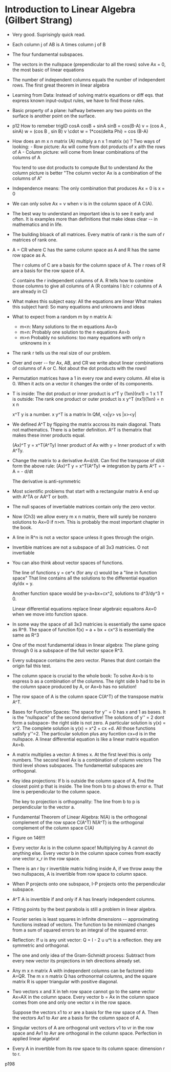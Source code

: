# Introduction to Linear Algebra (Gilbert Strang)

- Very good. Suprisingly quick read.

- Each column j of AB is A times column j of B

- The four fundamental subspaces.

- The vectors in the nullspace (prependicular to all the rows) solve Ax = 0, the most basic of linear equations

- The number of independent columns equals the number of independent rows.
  The first great theorem in linear algebra

- Learning from Data: Instead of solving matrix equations or diff eqs. that express known input-output rules, we have to find those rules.

- Basic property of a plane: halfway between any two points on the surface is another point on the surface.

- p12 How to remeber trigID cosA cosB + sinA sinB = cos(B-A)
  v = (cos A , sinA) w = (cos B , sin B)  v \cdot w = 1*cos(delta Phi) = cos (B-A)

- How does an m x n matrix (A) multiply a n x 1 matrix (x)  ?
  Two ways of looking:
      - Row picture: Ax will come from dot products of x aith the rows of A
      - Column picture: will come from linear combinations of the columns of A

   You tend to use dot products to compute
   But to understand Ax the column picture is better
       "The column vector Ax is a combination of the columns of A"

- Independence means: The only combination that produces Ax = 0 is x = 0

- We can only solve Ax = v when v is in the column space of A C(A).

- The best way to understand an important idea is to see it early and often.
  It is examples more than definitions that make ideas clear -- in mathematics and in life.

- The building bloack of all matrices. Every matrix of rank r is the sum of r matrices of rank one.

- A = CR where C has the same column space as A and R has the same row space as A. 

  The r colums of C are a basis for the column space of A.
  The r rows of R are a basis for the row space of A.

  C contains the r independent columns of A.
  R tells how to combine those columns to give all columns of A
    (R contains I b/c r columns of A are already in C)

- What makes this subject easy: All the equations are linear
  What makes this subject hard: So many equations and unknowns and ideas

- What to expect from a random m by n matrix A:
  - m<n: Many solutions to the m equations Ax=b
  - m=n: Probably one solution to the n equations Ax=b
  - m>n Probably no solutions: too many equations with only n unknowns in x

- The rank r tells us the real size of our problem.

- Over and over -- for Ax, AB, and CR we write about linear combinations of columns of A or C.
  Not about the dot products with the rows!

- Permutation matrices have a 1 in every row and every column. All else is 0.
  When it acts on a vector it changes the order of its components.

- T is inside:  The dot product or inner product is x^T y (1xn)(nx1)  = 1 x 1
  T is outside: The rank one product or outer product is x y^T (nx1)(1xn)  = n x n

  x^T y is a number. x y^T is a matrix
  In QM, <x|y> vs |x><y|

- We defined A^T by flipping the matrix accross its main diagonal. Thats not mathematics.
  There is a better definition. A^T is thematrix that makes these inner products equal.

  (Ax)^T y = x^T(A^Ty)  Inner product of Ax with y = Inner product of x with A^Ty.

- Change the matrix to a derivative A=d/dt.
  Can find the transpose of d/dt form the above rule:  (Ax)^T y = x^T(A^Ty)
    => integration by parts A^T = -A = - d/dt

   The derivative is anti-symmetric

- Most scientific problems that start with a rectangular matrix A end up with A^TA or AA^T or both.

- The null spaces of invertiable matrices contain only the zero vector.

- Now (Ch3) we allow every m x n matrix, there will surely be nonzero solutions to Ax=0 if n>m.
  This is probably the most important chapter in the book.

- A line in R^n is not a vector space unless it goes through the origin.

- Invertible matrices are not a subspace of all 3x3 matricies. O not invertiable

- You can also think about vector spaces of functions.

  The line of functions y = ce^x (for any c)  would be a "line in function space"
  That line contains all the solutions to the differential equation dy/dx = y.

  Another function space would be y=a+bx+cx^2, solutions to d^3/dy^3 = 0.

  Linear differential equations replace linear algebraic equaitons Ax=0 when we move into function space.

- In some way the space of all 3x3 matricies is essentially the same space as R^9.
  The space of function f(x) = a + bx + cx^3 is essentially the same as R^3

- One of the most fundamental ideas in linear algebra: The plane going through 0 is a subspace of the full vector space R^3.

- Every subspace contains the zero vector. Planes that dont contain the origin fail this test.

- The column space is crucial to the whole book: To solve Ax=b is to express b as a combination of the columns.
  The right side b had to be in the column space produced by A, or Ax=b has no solution!

- The row space of A is the column space C(A^T) of the transpose matrix A^T.

- Bases for Function Spaces:
   The space for y'' = 0 has x and 1 as bases. It is the "nullspace" of the second derivative!
   The solutions of y'' = 2 dont form a subspace- the right side is not zero.
   A particular solution is y(x) = x^2. The complete solution is y(x) = x^2 + cx +d.
   All those functions satisfy y''=2. The particular solution plus any fucntion cx+d is in the nullspace.
   A linear differential equation is like a linear matrix equation Ax=b.

- A matrix multiplies a vector: A times x.
    At the first level this is only numbers.
    The second level Ax is a combination of column vectors
    The third level shows subspaces. The fundamental subspaces are orthogonal.

- Key idea projections: If b is outside the column space of A, find the closest point p that is inside.
  The line from b to p shows th error e. That line is perpendicular to the column space.

  The key to projection is orthogonality: The line from b to p is perpendicular to the vector a.

- Fundamental Theorem of Linear Algebra:
     N(A) is the orthogonal complement of the row space C(A^T)
     N(A^T) is the orthogonal complement of the column space C(A)

- Figure on 146!!!

- Every vector Ax is in the column space! Multiplying by A cannot do anything else.
  Every vector b in the column space comes from exactly one vector x_r in the row space.

- There is an r by r invertible matrix hiding inside A, if we throw away the two nullspaces, A is invertible from row space to column space.

- When P projects onto one subspace, I-P projects onto the perpendicular subspace.

- A^T A is invertible if and only if A has linearly independent columns.

- Fitting points by the best parabola is still a problem in linear algebra.

- Fourier series is least squares in infinite dimensions -- approximating functions instead of vectors.
  The function to be minimized changes from a sum of squared errors to an integral of the squared error.

- Reflection: If u is any unit vector: Q = I - 2 u u^t is a reflection. they are symmetric and orthogonal.

- The one and only idea of the Gram-Schmidt process: Subtract from every new vector its projections in teh directions already set.

- Any m x n matrix A with independent columns can be factored into A=QR. The m x n matrix Q has orthonormal columns, and the square matrix R is upper triangular with positive diagonal.

- Two vectors x and X in teh row space cannot go to the same vector Ax=AX in the column space.
  Every vector b = Ax in the column space comes from one and only one vector x in the row space.

  Suppose the vectors x1 to xr are a basis for the row space of A. Then the vectors Ax1 to Axr are a basis for the column space of A.

- Singular vectors of A are orthogonal unit vectors v1 to vr in the row space and Av1 to Avr are orthogonal in the column space. Perfection in applied linear algebra!

- Every A in invertible from its row space to its column space: dimension r to r.

p198


  